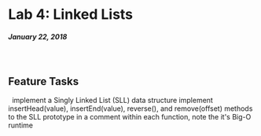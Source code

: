 # Lab 4: Linked Lists
##### January 22, 2018
&nbsp;
## Feature Tasks
&nbsp;
implement a Singly Linked List (SLL) data structure
implement insertHead(value), insertEnd(value), reverse(), and remove(offset) methods to the SLL prototype
in a comment within each function, note the it's Big-O runtime
&nbsp;

